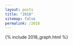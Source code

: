 ```yaml
---
layout: posts
title: "2018"
sitemap: false
permalink: /2018
---
```


{% include 2018_graph.html %}


